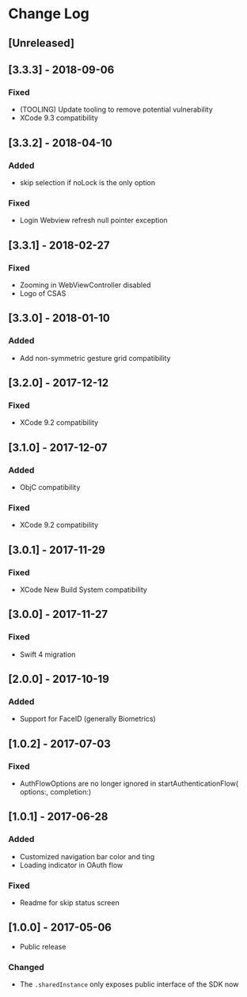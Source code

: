 # Change Log

## [Unreleased]

## [3.3.3] - 2018-09-06

### Fixed
- (TOOLING) Update tooling to remove potential vulnerability
- XCode 9.3 compatibility

## [3.3.2] - 2018-04-10

### Added
- skip selection if noLock is the only option

### Fixed
- Login Webview refresh null pointer exception

## [3.3.1] - 2018-02-27

### Fixed
- Zooming in WebViewController disabled
- Logo of CSAS

## [3.3.0] - 2018-01-10

### Added 
- Add non-symmetric gesture grid compatibility

## [3.2.0] - 2017-12-12

### Fixed
- XCode 9.2 compatibility

## [3.1.0] - 2017-12-07

### Added
- ObjC compatibility

### Fixed
- XCode 9.2 compatibility

## [3.0.1] - 2017-11-29

### Fixed
- XCode New Build System compatibility

## [3.0.0] - 2017-11-27

### Fixed 
- Swift 4 migration

## [2.0.0] - 2017-10-19

### Added
- Support for FaceID (generally Biometrics)

## [1.0.2] - 2017-07-03

### Fixed 
- AuthFlowOptions are no longer ignored in startAuthenticationFlow( options:, completion:)

## [1.0.1] - 2017-06-28

### Added
- Customized navigation bar color and ting
- Loading indicator in OAuth flow

### Fixed
- Readme for skip status screen

## [1.0.0] - 2017-05-06
- Public release

### Changed
- The `.sharedInstance` only exposes public interface of the SDK now
